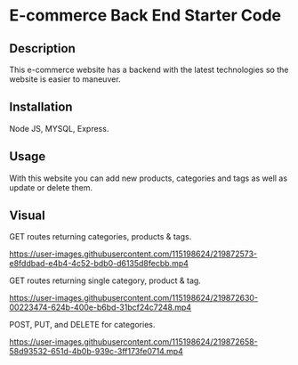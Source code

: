 # E-commerce Back End Starter Code
 ## Description
   This e-commerce website has a backend with the latest technologies so the website is easier to maneuver.

  ## Installation
 Node JS, MYSQL, Express.

  ## Usage
  With this website you can add new products, categories and tags as well as update or delete them. 

  ## Visual
GET routes returning categories, products & tags.

https://user-images.githubusercontent.com/115198624/219872573-e8fddbad-e4b4-4c52-bdb0-d6135d8fecbb.mp4

GET routes returning single category, product & tag.

https://user-images.githubusercontent.com/115198624/219872630-00223474-624b-400e-b6bd-31bcf24c7248.mp4

POST, PUT, and DELETE for categories.

https://user-images.githubusercontent.com/115198624/219872658-58d93532-651d-4b0b-939c-3ff173fe0714.mp4
